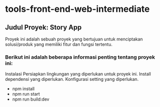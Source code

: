 # tools-front-end-web-intermediate

## Judul Proyek: Story App

Proyek ini adalah sebuah proyek yang bertujuan untuk menciptakan solusi/produk yang memiliki fitur dan fungsi tertentu. 

### Berikut ini adalah beberapa informasi penting tentang proyek ini:
Instalasi
Persiapkan lingkungan yang diperlukan untuk proyek ini.
Install dependensi yang diperlukan.
Konfigurasi setting yang diperlukan.

- npm install
- npm run start
- npm run build:dev
